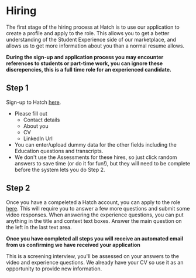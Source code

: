 # Hiring
The first stage of the hiring process at Hatch is to use our application to create a profile and apply to the role.
This allows you to get a better understanding of the Student Experience side of our marketplace, and allows us to get more information about you than a normal resume allows.

__During the sign-up and application process you may encounter references to students or part-time work, you can ignore these discrepencies, this is a full time role for an experienced candidate.__

## Step 1
Sign-up to Hatch [here](https://www.hatch.team/student/signup). 
 - Please fill out 
   - Contact details
   - About you
   - CV
   - LinkedIn Url
 - You can enter/upload dummy data for the other fields including the Education questions and transcripts.
 - We don't use the Assessments for these hires, so just click random answers to save time (or do it for fun!), but they will need to be complete before the system lets you do Step 2.

## Step 2
Once you have a compeleted a Hatch account, you can apply to the role [here](https://www.hatch.team/role/186).
This will require you to answer a few more questions and submit some video responses.
When answering the experience questions, you can put anything in the title and context text boxes. Answer the main question on the left in the last text area.

**Once you have completed all steps you will receive an automated email from us confirming we have received your application**

This is a screening interview, you'll be assessed on your answers to the video and experience questions. We already have your CV so use it as an opportunity to provide new information.
